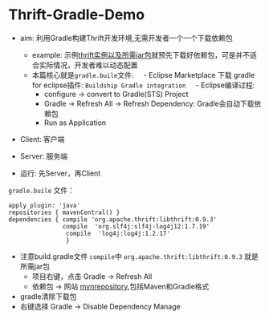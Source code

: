 # Thrift-Gradle-Demo

- aim: 利用Gradle构建Thrift开发环境,无需开发者一个一个下载依赖包
  - example: 示例[thrift实例以及所需jar包](http://download.csdn.net/detail/hjx_1000/8374829#comment)就预先下载好依赖包，可是并不适合实际情况，开发者难以动态配置
  - 本篇核心就是`gradle.buile`文件:
      - Eclipse Marketplace 下载 gradle for eclipse插件: `Buildship Gradle integration`
      - Eclipse编译过程: 
      - configure -> convert to Gradle(STS) Project
      - Gradle -> Refresh All -> Refresh Dependency: Gradle会自动下载依赖包
      - Run as Application
	

- Client: 客户端
- Server: 服务端
- 运行: 先Server，再Client	


`gradle.buile` 文件：

```
apply plugin: 'java'
repositories { mavenCentral() }  
dependencies { compile 'org.apache.thrift:libthrift:0.9.3'
			   compile  'org.slf4j:slf4j-log4j12:1.7.19'
				compile  'log4j:log4j:1.2.17'
				} 
```

- 注意build.gradle文件 `compile`中  `org.apache.thrift:libthrift:0.9.3` 就是所需jar包
	- 项目右键，点击 Gradle -> Refresh All
	- 依赖包 -> 网站 [mvnrepository](http://mvnrepository.com/),包括Maven和Gradle格式
- gradle清除下载包
 - 右键选择 Gradle -> Disable Dependency Manage
